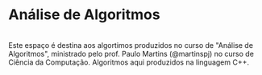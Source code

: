 
<h1>Análise de Algoritmos</h1><br>
Este espaço é destina aos algortimos produzidos no curso de "Análise de Algoritmos", ministrado pelo prof. Paulo Martins (@martinspj) no curso de Ciência da Computação. Algoritmos aqui produzidos na linguagem C++.

